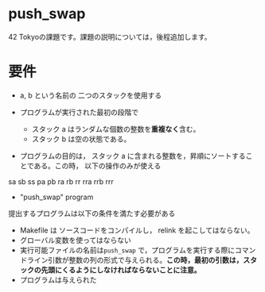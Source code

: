 # push_swap
42 Tokyoの課題です。課題の説明については，後程追加します。

# 要件

- a, b という名前の 二つのスタックを使用する
- プログラムが実行された最初の段階で
  - スタック a はランダムな個数の整数を**重複なく**含む。
  - スタック b は空の状態である。
  
- プログラムの目的は， スタック a に含まれる整数を，昇順にソートすることである。この時， 以下の操作のみが使える

sa
sb
ss
pa
pb
ra
rb
rr
rra
rrb
rrr

- "push_swap" program

提出するプログラムは以下の条件を満たす必要がある

- Makefile は ソースコードをコンパイルし， relink を起こしてはならない。
- グローバル変数を使ってはならない
- 実行可能ファイルの名前は`push_swap` で，プログラムを実行する際にコマンドライン引数が整数の列の形式で与えられる。**この時，最初の引数は，スタックの先頭にくるようにしなければならないことに注意。**
- プログラムは与えられた
